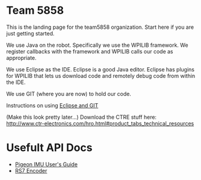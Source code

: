 # Team 5858

This is the landing page for the team5858 organization. Start here if you are just getting started.

We use Java on the robot. Specifically we use the WPILIB framework. We register callbacks with the framework
and WPILIB calls our code as appropriate.

We use Eclipse as the IDE. Eclipse is a good Java editor. Eclipse has plugins for WPILIB that lets us download code
and remotely debug code from within the IDE.

We use GIT (where you are now) to hold our code.

Instructions on using [Eclipse and GIT](EclipseAndGIT.md)

(Make this look pretty later...)  Download the CTRE stuff here:  http://www.ctr-electronics.com/hro.html#product_tabs_technical_resources

# Usefult API Docs

  - [Pigeon IMU User's Guide](http://www.ctr-electronics.com/downloads/pdf/Pigeon%20IMU%20User's%20Guide.pdf)
  - [RS7 Encoder](https://www.armabot.com/products/rs7-encoder)

